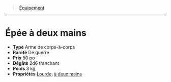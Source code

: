 ﻿> [Équipement](hd_equipment.md)

---

# Épée à deux mains

- **Type** Arme de corps-à-corps
- **Rareté** De guerre
- **Prix** 50 po
- **Dégâts** 2d6 tranchant
- **Poids** 3 kg
- **Propriétés** [Lourde](hd_weapons_lourde.md), [à deux mains](hd_weapons_a_deux_mains.md)

